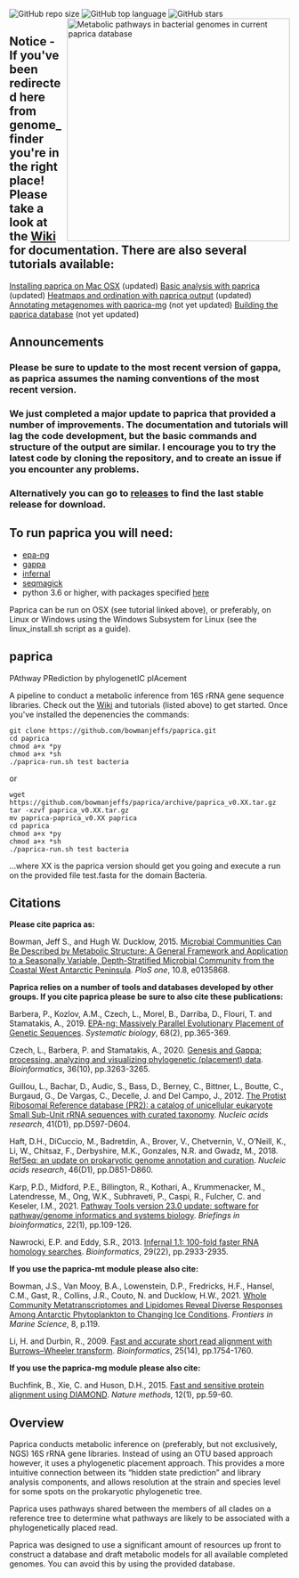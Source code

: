 ![GitHub repo size](https://img.shields.io/github/repo-size/bowmanjeffs/paprica)
![GitHub top language](https://img.shields.io/github/languages/top/bowmanjeffs/paprica)
![GitHub stars](https://img.shields.io/github/stars/bowmanjeffs/paprica?style=social)
<img src="https://github.com/bowmanjeffs/paprica/blob/master/bacteria_terminal_path_distribution.png" alt="Metabolic pathways in bacterial genomes in current paprica database" width="400" align='right'>
## Notice - If you've been redirected here from genome_finder you're in the right place!  Please take a look at the [Wiki](https://github.com/bowmanjeffs/paprica/wiki) for documentation.  There are also several tutorials available:
[Installing paprica on Mac OSX](http://www.polarmicrobes.org/installing-paprica-on-mac-osx/) (updated) 
[Basic analysis with paprica](http://www.polarmicrobes.org/analysis-with-paprica/) (updated)
[Heatmaps and ordination with paprica output](https://www.polarmicrobes.org/tutorial-basic-heatmaps-and-ordination-with-paprica-output) (updated)
[Annotating metagenomes with paprica-mg](http://www.polarmicrobes.org/tutorial-annotating-metagenomes-with-paprica-mg/) (not yet updated)
[Building the paprica database](http://www.polarmicrobes.org/building-the-paprica-database/) (not yet updated)

## Announcements

### Please be sure to update to the most recent version of gappa, as paprica assumes the naming conventions of the most recent version.

### We just completed a major update to paprica that provided a number of improvements.  The documentation and tutorials will lag the code development, but the basic commands and structure of the output are similar.  I encourage you to try the latest code by cloning the repository, and to create an issue if you encounter any problems.

### Alternatively you can go to [releases](https://github.com/bowmanjeffs/paprica/releases) to find the last stable release for download.

## To run paprica you will need:
* [epa-ng](https://github.com/Pbdas/epa-ng)
* [gappa](https://github.com/lczech/gappa)
* [infernal](http://eddylab.org/infernal/)
* [seqmagick](https://fhcrc.github.io/seqmagick/)
* python 3.6 or higher, with packages specified [here](https://github.com/bowmanjeffs/paprica/wiki/1.-Requirements-and-Installation)

Paprica can be run on OSX (see tutorial linked above), or preferably, on Linux or Windows using the Windows Subsystem for Linux (see the linux_install.sh script as a guide).

## paprica
PAthway PRediction by phylogenetIC plAcement

A pipeline to conduct a metabolic inference from 16S rRNA gene sequence libraries.  Check out the [Wiki](https://github.com/bowmanjeffs/paprica/wiki) and tutorials (listed above) to get started.  Once you've installed the depenencies the commands:

```
git clone https://github.com/bowmanjeffs/paprica.git
cd paprica
chmod a+x *py
chmod a+x *sh
./paprica-run.sh test bacteria
```
or
```
wget https://github.com/bowmanjeffs/paprica/archive/paprica_v0.XX.tar.gz
tar -xzvf paprica_v0.XX.tar.gz
mv paprica-paprica_v0.XX paprica
cd paprica
chmod a+x *py
chmod a+x *sh
./paprica-run.sh test bacteria
```
...where XX is the paprica version should get you going and execute a run on the provided file test.fasta for the domain Bacteria.

## Citations

**Please cite paprica as:**

Bowman, Jeff S., and Hugh W. Ducklow, 2015. [Microbial Communities Can Be Described by Metabolic Structure: A General Framework and Application to a Seasonally Variable, Depth-Stratified Microbial Community from the Coastal West Antarctic Peninsula](https://journals.plos.org/plosone/article?id=10.1371/journal.pone.0135868). *PloS one*, 10.8, e0135868.

**Paprica relies on a number of tools and databases developed by other groups.  If you cite paprica please be sure to also cite these publications:**

Barbera, P., Kozlov, A.M., Czech, L., Morel, B., Darriba, D., Flouri, T. and Stamatakis, A., 2019. [EPA-ng: Massively Parallel Evolutionary Placement of Genetic Sequences](https://academic.oup.com/sysbio/article/68/2/365/5079844?login=true). *Systematic biology*, 68(2), pp.365-369.

Czech, L., Barbera, P. and Stamatakis, A., 2020. [Genesis and Gappa: processing, analyzing and visualizing phylogenetic (placement) data](https://academic.oup.com/bioinformatics/article/36/10/3263/5722201?login=true). *Bioinformatics*, 36(10), pp.3263-3265.

Guillou, L., Bachar, D., Audic, S., Bass, D., Berney, C., Bittner, L., Boutte, C., Burgaud, G., De Vargas, C., Decelle, J. and Del Campo, J., 2012. [The Protist Ribosomal Reference database (PR2): a catalog of unicellular eukaryote Small Sub-Unit rRNA sequences with curated taxonomy](https://academic.oup.com/nar/article/41/D1/D597/1064851?login=true). *Nucleic acids research*, 41(D1), pp.D597-D604.

Haft, D.H., DiCuccio, M., Badretdin, A., Brover, V., Chetvernin, V., O’Neill, K., Li, W., Chitsaz, F., Derbyshire, M.K., Gonzales, N.R. and Gwadz, M., 2018. [RefSeq: an update on prokaryotic genome annotation and curation](https://academic.oup.com/nar/article/46/D1/D851/4588110?login=true). *Nucleic acids research*, 46(D1), pp.D851-D860.

Karp, P.D., Midford, P.E., Billington, R., Kothari, A., Krummenacker, M., Latendresse, M., Ong, W.K., Subhraveti, P., Caspi, R., Fulcher, C. and Keseler, I.M., 2021. [Pathway Tools version 23.0 update: software for pathway/genome informatics and systems biology](https://academic.oup.com/bib/article/22/1/109/5669859?login=true). *Briefings in bioinformatics*, 22(1), pp.109-126.

Nawrocki, E.P. and Eddy, S.R., 2013. [Infernal 1.1: 100-fold faster RNA homology searches](https://academic.oup.com/bioinformatics/article/29/22/2933/316439?login=true). *Bioinformatics*, 29(22), pp.2933-2935.

**If you use the paprica-mt module please also cite:**

Bowman, J.S., Van Mooy, B.A., Lowenstein, D.P., Fredricks, H.F., Hansel, C.M., Gast, R., Collins, J.R., Couto, N. and Ducklow, H.W., 2021. [Whole Community Metatranscriptomes and Lipidomes Reveal Diverse Responses Among Antarctic Phytoplankton to Changing Ice Conditions](https://www.frontiersin.org/articles/10.3389/fmars.2021.593566/full). *Frontiers in Marine Science*, 8, p.119.

Li, H. and Durbin, R., 2009. [Fast and accurate short read alignment with Burrows–Wheeler transform](https://academic.oup.com/bioinformatics/article/25/14/1754/225615?login=true). *Bioinformatics*, 25(14), pp.1754-1760.

**If you use the paprica-mg module please also cite:**

Buchfink, B., Xie, C. and Huson, D.H., 2015. [Fast and sensitive protein alignment using DIAMOND](https://www.nature.com/articles/nmeth.3176). *Nature methods*, 12(1), pp.59-60.

## Overview

Paprica conducts metabolic inference on (preferably, but not exclusively, NGS) 16S rRNA gene libraries.  Instead of using an OTU based approach however, it uses a phylogenetic placement approach.  This provides a more intuitive connection between its “hidden state prediction” and library analysis components, and allows resolution at the strain and species level for some spots on the prokaryotic phylogenetic tree.

Paprica uses pathways shared between the members of all clades on a reference tree to determine what pathways are likely to be associated with a phylogenetically placed read.

Paprica was designed to use a significant amount of resources up front to construct a database and draft metabolic models for all available completed genomes.  You can avoid this by using the provided database. 
